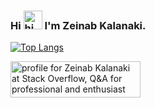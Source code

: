 <h3 >
  Hi
<img src="https://user-images.githubusercontent.com/1303154/88677602-1635ba80-d120-11ea-84d8-d263ba5fc3c0.gif" alt="hi" style="max-width: 100%; display: inline-block;    width: 30px;" data-target="animated-image.originalImage">
  I'm Zeinab Kalanaki.
</h3>




[![Top Langs](https://github-readme-stats.vercel.app/api/top-langs/?username=zeinabkalanaki&layout=compact)](https://github.com/anuraghazra/github-readme-stats)

<a href="https://stackoverflow.com/users/19060518/zeinab-kalanaki"><img src="https://stackoverflow.com/users/flair/19060518.png" width="208" height="58" alt="profile for Zeinab Kalanaki at Stack Overflow, Q&amp;A for professional and enthusiast programmers" title="profile for Zeinab Kalanaki at Stack Overflow, Q&amp;A for professional and enthusiast programmers"></a>

<!--
[![Anurag's GitHub stats](https://github-readme-stats.vercel.app/api?username=zeinabkalanaki)](https://github.com/anuraghazra/github-readme-stats)

[![Readme Card](https://github-readme-stats.vercel.app/api/pin/?username=zeinabkalanaki&repo=LearnAngular-auth)](https://github.com/anuraghazra/github-readme-stats)

[![Top Langs](https://github-readme-stats.vercel.app/api/top-langs/?username=zeinabkalanaki)](https://github.com/anuraghazra/github-readme-stats)

**zeinabkalanaki/zeinabkalanaki** is a ✨ _special_ ✨ repository because its `README.md` (this file) appears on your GitHub profile.

Here are some ideas to get you started:

- 🔭 I’m currently working on ...
- 🌱 I’m currently learning ...
- 👯 I’m looking to collaborate on ...
- 🤔 I’m looking for help with ...
- 💬 Ask me about ...
- 📫 How to reach me: ...
- 😄 Pronouns: ...
- ⚡ Fun fact: ...
-->
